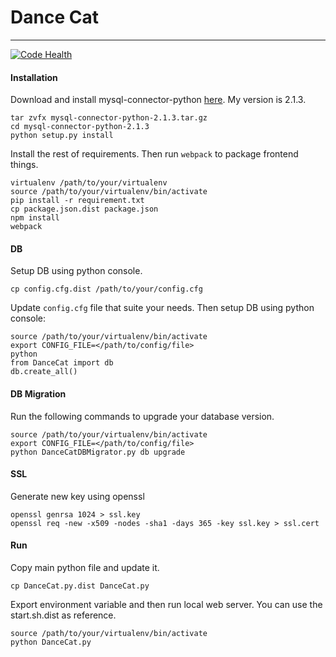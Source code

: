 # Dance Cat
-----------

[![Code Health](https://landscape.io/github/scattm/DanceCat/master/landscape.svg?style=flat)](https://landscape.io/github/scattm/DanceCat/master)

#### Installation

Download and install mysql-connector-python [here](https://dev.mysql.com/downloads/connector/python/). My version is 2.1.3.
```
tar zvfx mysql-connector-python-2.1.3.tar.gz
cd mysql-connector-python-2.1.3
python setup.py install
```

Install the rest of requirements. Then run `webpack` to package frontend things.
```
virtualenv /path/to/your/virtualenv
source /path/to/your/virtualenv/bin/activate
pip install -r requirement.txt
cp package.json.dist package.json
npm install
webpack
```

#### DB

Setup DB using python console.

`cp config.cfg.dist /path/to/your/config.cfg`

Update `config.cfg` file that suite your needs. Then setup DB using python console:
```
source /path/to/your/virtualenv/bin/activate
export CONFIG_FILE=</path/to/config/file>
python
from DanceCat import db
db.create_all()
```

#### DB Migration
Run the following commands to upgrade your database version.

```
source /path/to/your/virtualenv/bin/activate
export CONFIG_FILE=</path/to/config/file>
python DanceCatDBMigrator.py db upgrade
```

#### SSL

Generate new key using openssl
```
openssl genrsa 1024 > ssl.key
openssl req -new -x509 -nodes -sha1 -days 365 -key ssl.key > ssl.cert
```

#### Run

Copy main python file and update it.

`cp DanceCat.py.dist DanceCat.py`

Export environment variable and then run local web server. You can use the start.sh.dist as reference.
```
source /path/to/your/virtualenv/bin/activate
python DanceCat.py
```

